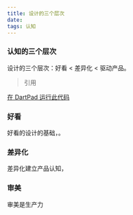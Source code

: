 ```yaml
---
title: 设计的三个层次
date: 
tags: 认知
---
```


### 认知的三个层次

设计的三个层次：好看 < 差异化 < 驱动产品。 

> 引用

<!--分割线-->

<!--more-->


[在 DartPad 运行此代码]()

### 好看

好看的设计的基础，。

### 差异化

差异化建立产品认知，

### 审美

审美是生产力



